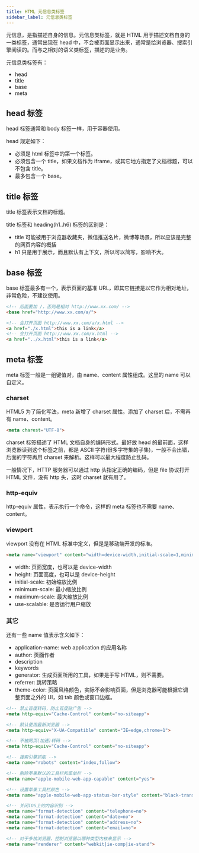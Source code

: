 ```yaml
---
title: HTML 元信息类标签
sidebar_label: 元信息类标签
---
```


元信息，是指描述自身的信息。元信息类标签，就是 HTML 用于描述文档自身的一类标签，通常出现在 head 中，不会被页面显示出来，通常是给浏览器、搜索引擎阅读的。而与之相对的语义类标签，描述的是业务。

元信息类标签有：

- head
- title
- base
- meta


## head 标签

head 标签通常和 body 标签一样，用于容器使用。

head 规定如下：

- 必须是 html 标签中的第一个标签。
- 必须包含一个 title，如果文档作为 iframe，或其它地方指定了文档标题，可以不包含 title。
- 最多包含一个 base。

## title 标签

title 标签表示文档的标题。

title 标签和 heading(h1..h6) 标签的区别是：

- title 可能被用于浏览器收藏夹，微信推送名片，微博等场景，所以应该是完整的网页内容的概括
- h1 只是用于展示，而且默认有上下文，所以可以简写，影响不大。

## base 标签

base 标签最多有一个，表示页面的基准 URL，即其它链接是以它作为相对地址，非常危险，不建议使用。

```html
<!-- 后面要加 /，否则是相对 http://www.xx.com/ -->
<base href="http://www.xx.com/a/"> 

<!-- 会打开页面 http://www.xx.com/a/x.html -->
<a href="./x.html">this is a link</a>
<!-- 会打开页面 http://www.xx.com/x.html -->
<a href="../x.html">this is a link</a>
```

## meta 标签

meta 标签一般是一组键值对，由 name、content 属性组成。这里的 name 可以自定义。

### charset

HTML5 为了简化写法，meta 新增了 charset 属性。添加了 charset 后，不需再有 name、content。

```html
<meta charest="UTF-8">
```

charset 标签描述了 HTML 文档自身的编码形式。最好放 head 的最前面，这样浏览器读到这个标签之前，都是 ASCII 字符(很多字符集的子集)，一般不会出错，后面的字符再用 charset 来解析。这样可以最大程度防止乱码。

一般情况下，HTTP 服务器可以通过 http 头指定正确的编码，但是 file 协议打开 HTML 文件，没有 http 头，这时 charset 就有用了。

### http-equiv

http-equiv 属性，表示执行一个命令，这样的 meta 标签也不需要 name、content。

### viewport

viewport 没有在 HTML 标准中定义，但是是移动端开发的标准。

```html
<meta name="viewport" content="width=device-width,initial-scale=1,minimum-scale=1,maximum-scale=1,user-scalable=no">
```

- width: 页面宽度，也可以是 device-width
- height: 页面高度，也可以是 device-height
- initial-scale: 初始缩放比例
- minimum-scale: 最小缩放比例
- maximum-scale: 最大缩放比例
- use-scalable: 是否运行用户缩放

### 其它

还有一些 name 值表示含义如下：

- application-name: web application 的应用名称
- author: 页面作者
- description
- keywords
- generator: 生成页面所用的工具，如果是手写 HTML，则不需要。
- referrer: 跳转策略
- theme-color: 页面风格颜色，实际不会影响页面，但是浏览器可能根据它调整页面之外的 UI，如 tab 颜色或窗口边框。


```html
<!-- 禁止百度转码，防止百度贴广告 -->
<meta http-equiv="Cache-Control" content="no-siteapp">

<!-- 默认使用最新浏览器 -->
<meta http-equiv="X-UA-Compatible" content="IE=edge,chrome=1">

<!-- 不被网页(加速)转码 -->
<meta http-equiv="Cache-Control" content="no-siteapp">

<!-- 搜索引擎抓取 -->
<meta name="robots" content="index,follow">

<!-- 删除苹果默认的工具栏和菜单栏 -->
<meta name="apple-mobile-web-app-capable" content="yes">

<!-- 设置苹果工具栏颜色 -->
<meta name="apple-mobile-web-app-status-bar-style" content="black-translucent">

<!-- 关闭iOS上的内容识别 -->
<meta name="format-detection" content="telephone=no">
<meta name="format-detection" content="date=no">
<meta name="format-detection" content="address=no">
<meta name="format-detection" content="email=no">

<!-- 对于多核浏览器，控制浏览器以哪种类型内核来显示 -->
<meta name="renderer" content="webkit|ie-comp|ie-stand">
```